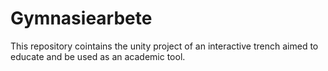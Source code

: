 # Gymnasiearbete

This repository cointains the unity project of an interactive trench aimed to educate and be used as an academic tool.